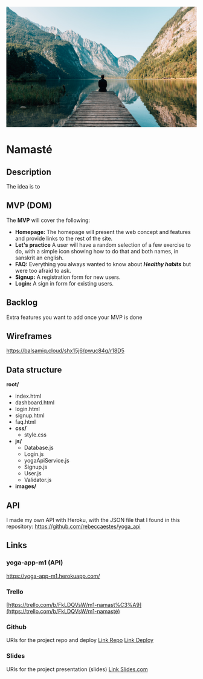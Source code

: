 ![](./images/simon-migaj-Yui5vfKHuzs-unsplash.jpg)





# Namasté 

## Description

The idea is to 

## MVP (DOM)

The **MVP** will cover the following:

- **Homepage:** The homepage will present the web concept and features and provide links to the rest of the site.
- **Let's practice** A user will have a random selection of a few exercise to do, with a simple icon showing  how to do that and both names, in sanskrit an english.
- **FAQ:** Everything you always wanted to know about ***Healthy habits*** but were too afraid to ask.
- **Signup:** A registration form for new users.
- **Login:** A sign in form for existing users.

## Backlog

Extra features you want to add once your MVP is done

## Wireframes

https://balsamiq.cloud/shx15j6/pwuc84g/r18D5

## Data structure

**root/**

- index.html
- dashboard.html
- login.html
- signup.html
- faq.html
- **css/**
  - style.css
- **js/**
  - Database.js
  - Login.js
  - yogaApiService.js
  - Signup.js
  - User.js
  - Validator.js
- **images/**

## API

I made my own API with Heroku, with the JSON file that I found in this repository: https://github.com/rebeccaestes/yoga_api

## Links

### yoga-app-m1 (API)

https://yoga-app-m1.herokuapp.com/

### Trello 

[https://trello.com/b/FkLDQVsW/m1-namast%C3%A9](https://trello.com/b/FkLDQVsW/m1-namasté)

### Github

URls for the project repo and deploy [Link Repo](http://github.com/) [Link Deploy](http://github.com/)

### Slides

URls for the project presentation (slides) [Link Slides.com](http://slides.com/)